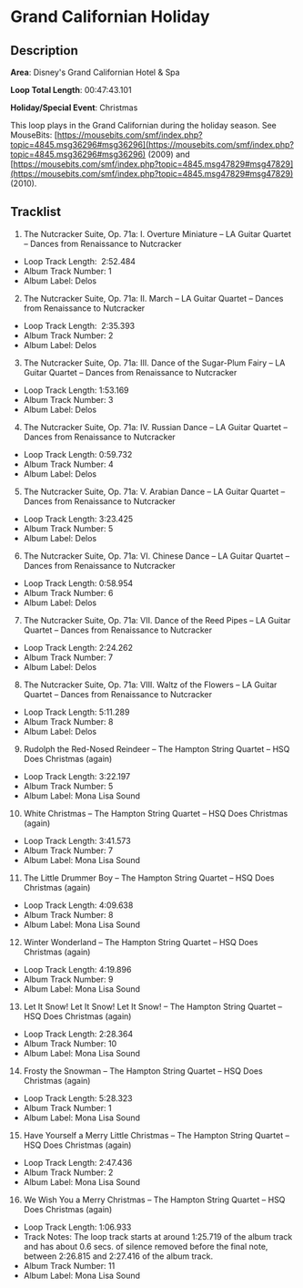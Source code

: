 # Grand Californian Holiday

## Description

**Area**: Disney's Grand Californian Hotel & Spa

**Loop Total Length**: 00:47:43.101

**Holiday/Special Event**: Christmas

This loop plays in the Grand Californian during the holiday season. See MouseBits: [https://mousebits.com/smf/index.php?topic=4845.msg36296#msg36296](https://mousebits.com/smf/index.php?topic=4845.msg36296#msg36296) (2009) and [https://mousebits.com/smf/index.php?topic=4845.msg47829#msg47829](https://mousebits.com/smf/index.php?topic=4845.msg47829#msg47829) (2010).

## Tracklist

1. The Nutcracker Suite, Op. 71a: I. Overture Miniature – LA Guitar Quartet – Dances from Renaissance to Nutcracker
- Loop Track Length:  2:52.484
- Album Track Number: 1
- Album Label: Delos

2. The Nutcracker Suite, Op. 71a: II. March – LA Guitar Quartet – Dances from Renaissance to Nutcracker
- Loop Track Length:  2:35.393
- Album Track Number: 2
- Album Label: Delos

3. The Nutcracker Suite, Op. 71a: III. Dance of the Sugar-Plum Fairy – LA Guitar Quartet – Dances from Renaissance to Nutcracker
- Loop Track Length: 1:53.169
- Album Track Number: 3
- Album Label: Delos

4. The Nutcracker Suite, Op. 71a: IV. Russian Dance – LA Guitar Quartet – Dances from Renaissance to Nutcracker
- Loop Track Length: 0:59.732
- Album Track Number: 4
- Album Label: Delos

5. The Nutcracker Suite, Op. 71a: V. Arabian Dance – LA Guitar Quartet – Dances from Renaissance to Nutcracker
- Loop Track Length: 3:23.425
- Album Track Number: 5
- Album Label: Delos

6. The Nutcracker Suite, Op. 71a: VI. Chinese Dance – LA Guitar Quartet – Dances from Renaissance to Nutcracker
- Loop Track Length: 0:58.954
- Album Track Number: 6
- Album Label: Delos

7. The Nutcracker Suite, Op. 71a: VII. Dance of the Reed Pipes – LA Guitar Quartet – Dances from Renaissance to Nutcracker
- Loop Track Length: 2:24.262
- Album Track Number: 7
- Album Label: Delos

8. The Nutcracker Suite, Op. 71a: VIII. Waltz of the Flowers – LA Guitar Quartet – Dances from Renaissance to Nutcracker
- Loop Track Length: 5:11.289
- Album Track Number: 8
- Album Label: Delos

9. Rudolph the Red-Nosed Reindeer – The Hampton String Quartet – HSQ Does Christmas (again)
- Loop Track Length: 3:22.197
- Album Track Number: 5
- Album Label: Mona Lisa Sound

10. White Christmas – The Hampton String Quartet – HSQ Does Christmas (again)
- Loop Track Length: 3:41.573
- Album Track Number: 7
- Album Label: Mona Lisa Sound

11. The Little Drummer Boy – The Hampton String Quartet – HSQ Does Christmas (again)
- Loop Track Length: 4:09.638
- Album Track Number: 8
- Album Label: Mona Lisa Sound

12. Winter Wonderland – The Hampton String Quartet – HSQ Does Christmas (again)
- Loop Track Length: 4:19.896
- Album Track Number: 9
- Album Label: Mona Lisa Sound

13. Let It Snow! Let It Snow! Let It Snow! – The Hampton String Quartet – HSQ Does Christmas (again)
- Loop Track Length: 2:28.364
- Album Track Number: 10
- Album Label: Mona Lisa Sound

14. Frosty the Snowman – The Hampton String Quartet – HSQ Does Christmas (again)
- Loop Track Length: 5:28.323
- Album Track Number: 1
- Album Label: Mona Lisa Sound

15. Have Yourself a Merry Little Christmas – The Hampton String Quartet – HSQ Does Christmas (again)
- Loop Track Length: 2:47.436
- Album Track Number: 2
- Album Label: Mona Lisa Sound

16. We Wish You a Merry Christmas – The Hampton String Quartet – HSQ Does Christmas (again)
- Loop Track Length: 1:06.933
- Track Notes: The loop track starts at around 1:25.719 of the album track and has about 0.6 secs. of silence removed before the final note, between 2:26.815 and 2:27.416 of the album track.
- Album Track Number: 11
- Album Label: Mona Lisa Sound
